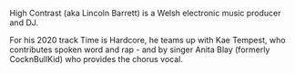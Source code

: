 High Contrast (aka Lincoln Barrett) is a Welsh electronic music producer and DJ.

For his 2020 track Time is Hardcore,  he teams up with Kae Tempest, who contributes spoken word and rap -  and by singer Anita Blay (formerly CocknBullKid) who provides the chorus vocal.
